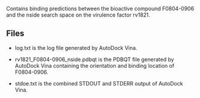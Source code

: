 Contains binding predictions between the bioactive compound F0804-0906 and the nside search space on the virulence factor rv1821.

## Files

- log.txt is the log file generated by AutoDock Vina.

- rv1821_F0804-0906_nside.pdbqt is the PDBQT file generated by AutoDock Vina containing the orientation and binding location of F0804-0906.

- stdoe.txt is the combined STDOUT and STDERR output of AutoDock Vina.


